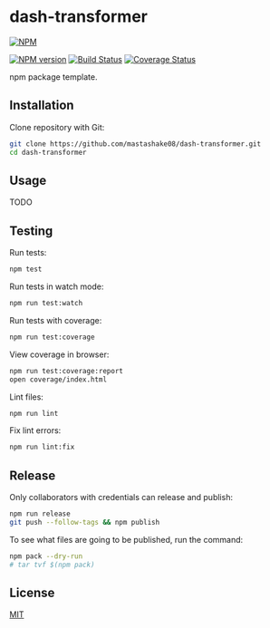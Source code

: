 # dash-transformer

[![NPM](https://nodei.co/npm/dash-transformer.png)](https://nodei.co/npm/dash-transformer/)

[![NPM version](https://img.shields.io/npm/v/dash-transformer.svg)](https://www.npmjs.com/package/dash-transformer)
[![Build Status](https://travis-ci.org/mastashake08/dash-transformer.svg?branch=master)](https://travis-ci.org/mastashake08/dash-transformer)
[![Coverage Status](https://coveralls.io/repos/github/mastashake08/dash-transformer/badge.svg?branch=master)](https://coveralls.io/github/mastashake08/dash-transformer?branch=master)

npm package template.

## Installation

Clone repository with Git:

```sh
git clone https://github.com/mastashake08/dash-transformer.git
cd dash-transformer
```

## Usage

TODO

## Testing

Run tests:

```sh
npm test
```

Run tests in watch mode:

```sh
npm run test:watch
```

Run tests with coverage:

```sh
npm run test:coverage
```

View coverage in browser:

```sh
npm run test:coverage:report
open coverage/index.html
```

Lint files:

```sh
npm run lint
```

Fix lint errors:

```sh
npm run lint:fix
```

## Release

Only collaborators with credentials can release and publish:

```sh
npm run release
git push --follow-tags && npm publish
```

To see what files are going to be published, run the command:

```sh
npm pack --dry-run
# tar tvf $(npm pack)
```


## License

[MIT](https://github.com/mastashake08/dash-transformer/blob/master/LICENSE)
